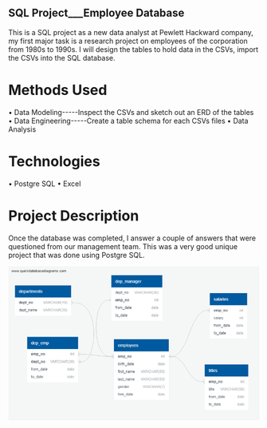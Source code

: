 ## SQL Project___Employee Database
This is a SQL project as a new data analyst at Pewlett Hackward company, my first major task is a research project on employees of the corporation from 1980s to 1990s.  I will design the tables to hold data in the CSVs, import the CSVs into the SQL database. 

# Methods Used
•	Data Modeling-----Inspect the CSVs and sketch out an ERD of the tables
•	Data Engineering-----Create a table schema for each CSVs files
•	Data Analysis 

# Technologies
•	Postgre SQL
•	Excel

# Project Description
Once the database was completed, I answer a couple of answers that were questioned from our management team.  This was a very good unique project that was done using Postgre SQL.  


![](https://github.com/beau-nguyen/SQL_Employee_Database/blob/master/ERD.png)
